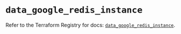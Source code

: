 # `data_google_redis_instance`

Refer to the Terraform Registry for docs: [`data_google_redis_instance`](https://registry.terraform.io/providers/hashicorp/google/5.16.0/docs/data-sources/redis_instance).

